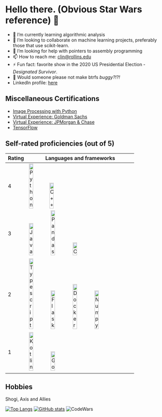 # Hello there. (Obvious Star Wars reference) 👋

- 🌱 I’m currently learning algorithmic analysis
- 👯 I’m looking to collaborate on machine learning projects, preferably those that use scikit-learn.
- 🤔 I’m looking for help with pointers to assembly programming
- 📫 How to reach me: clin@rollins.edu
- ⚡ Fun fact: favorite show in the 2020 US Presidential Election - _Designated Survivor_.
- :grimacing: Would someone please not make btrfs *buggy?!?!*
- LinkedIn profile: [here](https://www.linkedin.com/in/charlie-lin-8a2a30196)


## Miscellaneous Certifications

* [Image Processing with Python](https://www.datacamp.com/statement-of-accomplishment/track/0903c21f7f062f4de6ac39c080734596366bcadc)
* [Virtual Experience: Goldman Sachs](https://insidesherpa.s3.amazonaws.com/completion-certificates/Goldman%20Sachs/NPdeQ43o8P9HJmJzg_Goldman%20Sachs_vre2XwfPK4iuAFTxZ_completion_certificate.pdf)
* [Virtual Experience: JPMorgan & Chase](https://insidesherpa.s3.amazonaws.com/completion-certificates/JP%20Morgan/R5iK7HMxJGBgaSbvk_J.P.%20Morgan%20Chase_vre2XwfPK4iuAFTxZ_completion_certificate.pdf)
* [TensorFlow](https://www.linkedin.com/feed/update/urn:li:activity:6846920524858298368/)

## Self-rated proficiencies (out of 5)
|Rating|Languages and frameworks|
|---|---|
|4|<img src="https://cdn.jsdelivr.net/gh/devicons/devicon/icons/python/python-original.svg" alt="Python" width=20% height=20%/><img src="https://cdn.jsdelivr.net/gh/devicons/devicon/icons/cplusplus/cplusplus-original.svg" alt="C++" width=20% height=20%/>|
|3| <img src="https://cdn.jsdelivr.net/gh/devicons/devicon/icons/java/java-original.svg" alt="Java" width=20% height=20%/> <img src="https://cdn.jsdelivr.net/gh/devicons/devicon/icons/pandas/pandas-original.svg" alt="Pandas" width=20% height=20%/> <img src="https://cdn.jsdelivr.net/gh/devicons/devicon/icons/c/c-original.svg" alt="C" width=20% height=20%/>|
|2| <img src="https://cdn.jsdelivr.net/gh/devicons/devicon/icons/typescript/typescript-original.svg" alt="Typescript" width=20% height=20%/> <img src="https://cdn.jsdelivr.net/gh/devicons/devicon/icons/flask/flask-original.svg" alt="Flask" width=20% height=20%/> <img src="https://cdn.jsdelivr.net/gh/devicons/devicon/icons/docker/docker-original.svg" alt="Docker" width=20% height=20%/> <img src="https://cdn.jsdelivr.net/gh/devicons/devicon/icons/numpy/numpy-original.svg" alt="Numpy" width=20% height=20%/>|
|1| <img src="https://cdn.jsdelivr.net/gh/devicons/devicon/icons/kotlin/kotlin-original.svg" alt="Kotlin" width=20% height=20%/> <img src="https://cdn.jsdelivr.net/gh/devicons/devicon/icons/go/go-original-wordmark.svg" alt="Go" width=20% height=20%/>|

## Hobbies
Shogi, Axis and Allies

[![Top Langs](https://github-readme-stats.vercel.app/api/top-langs/?username=clin1234&layout=compact)](https://github.com/anuraghazra/github-readme-stats)
[![GitHub stats](https://github-readme-stats.vercel.app/api?username=clin1234&count_private=true&show_icons=true)](https://github.com/anuraghazra/github-readme-stats)
![CodeWars](https://www.codewars.com/users/clin1234/badges/large)
